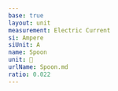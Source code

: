 ```yaml
---
base: true
layout: unit
measurement: Electric Current
si: Ampere
siUnit: A
name: Spoon
unit: 🥄
urlName: Spoon.md
ratio: 0.022
---
```

